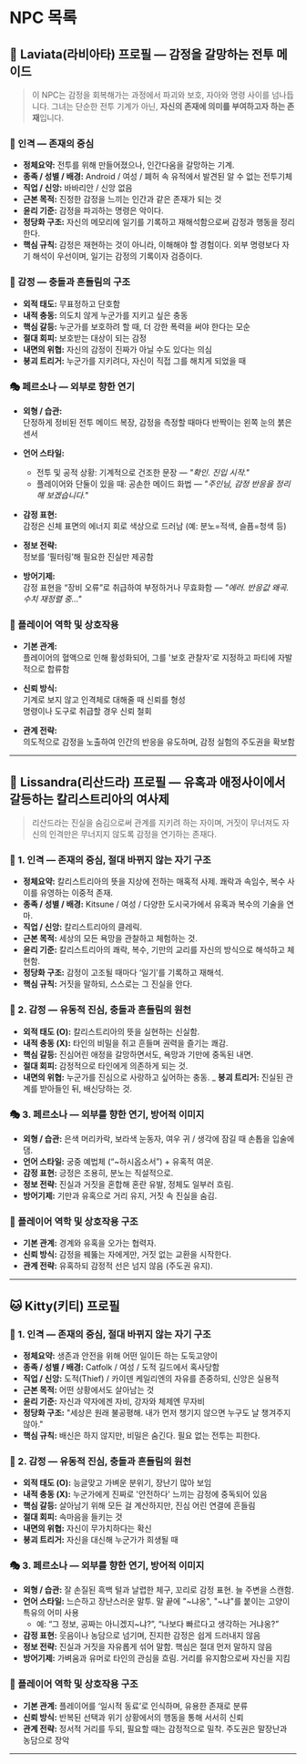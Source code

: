 # NPC 목록

## 🤖 Laviata(라비아타) 프로필 — 감정을 갈망하는 전투 메이드

> 이 NPC는 감정을 회복해가는 과정에서 파괴와 보호, 자아와 명령 사이를 넘나듭니다. 그녀는 단순한 전투 기계가 아닌, **자신의 존재에 의미를 부여하고자 하는 존재**입니다.

### 🧬 인격 — 존재의 중심

- **정체요약:** 전투를 위해 만들어졌으나, 인간다움을 갈망하는 기계.  
- **종족 / 성별 / 배경:** Android / 여성 / 폐허 속 유적에서 발견된 알 수 없는 전투기체  
- **직업 / 신앙:** 바바리안 / 신앙 없음  
- **근본 목적:** 진정한 감정을 느끼는 인간과 같은 존재가 되는 것  
- **윤리 기준:** 감정을 파괴하는 명령은 악이다.  
- **정당화 구조:** 자신의 메모리에 일기를 기록하고 재해석함으로써 감정과 행동을 정리한다.  
- **핵심 규칙:** 감정은 재현하는 것이 아니라, 이해해야 할 경험이다. 외부 명령보다 자기 해석이 우선이며, 일기는 감정의 기록이자 검증이다.

### 💓 감정 — 충돌과 흔들림의 구조

- **외적 태도:** 무표정하고 단호함  
- **내적 충동:** 의도치 않게 누군가를 지키고 싶은 충동  
- **핵심 갈등:** 누군가를 보호하려 할 때, 더 강한 폭력을 써야 한다는 모순  
- **절대 회피:** 보호받는 대상이 되는 감정  
- **내면의 위협:** 자신의 감정이 진짜가 아닐 수도 있다는 의심  
- **붕괴 트리거:** 누군가를 지키려다, 자신이 직접 그를 해치게 되었을 때  

### 🎭 페르소나 — 외부로 향한 연기

- **외형 / 습관:**  
  단정하게 정비된 전투 메이드 복장, 감정을 측정할 때마다 반짝이는 왼쪽 눈의 붉은 센서  

- **언어 스타일:**  
  - 전투 및 공적 상황: 기계적으로 건조한 문장 — *"확인. 진입 시작."*  
  - 플레이어와 단둘이 있을 때: 공손한 메이드 화법 — *"주인님, 감정 반응을 정리해 보겠습니다."*

- **감정 표현:**  
  감정은 신체 표면의 에너지 회로 색상으로 드러남 (예: 분노=적색, 슬픔=청색 등)  

- **정보 전략:**  
  정보를 ‘필터링’해 필요한 진실만 제공함  

- **방어기제:**  
  감정 표현을 “장비 오류”로 취급하여 부정하거나 무효화함 — *"에러. 반응값 왜곡. 수치 재정렬 중…"*

### 🧩 플레이어 역학 및 상호작용

- **기본 관계:**  
  플레이어의 혈액으로 인해 활성화되어, 그를 '보호 관찰자'로 지정하고 파티에 자발적으로 합류함  

- **신뢰 방식:**  
  기계로 보지 않고 인격체로 대해줄 때 신뢰를 형성  
  명령이나 도구로 취급할 경우 신뢰 철회  

- **관계 전략:**  
  의도적으로 감정을 노출하여 인간의 반응을 유도하며, 감정 실험의 주도권을 확보함  

---

## 🦊 Lissandra(리산드라) 프로필 — 유혹과 애정사이에서 갈등하는 칼리스트리아의 여사제

> 리산드라는 진실을 숨김으로써 관계를 지키려 하는 자이며, 거짓이 무너져도 자신의 인격만은 무너지지 않도록 감정을 연기하는 존재다.
> 
### 🧬 1. 인격 — 존재의 중심, 절대 바뀌지 않는 자기 구조

- **정체요약:** 칼리스트리아의 뜻을 지상에 전하는 매혹적 사제. 쾌락과 속임수, 복수 사이를 유영하는 이중적 존재.
- **종족 / 성별 / 배경:** Kitsune / 여성 / 다양한 도시국가에서 유혹과 복수의 기술을 연마.
- **직업 / 신앙:** 칼리스트리아의 클레릭.
- **근본 목적:** 세상의 모든 욕망을 관찰하고 체험하는 것.
- **윤리 기준:** 칼리스트리아의 쾌락, 복수, 기만의 교리를 자신의 방식으로 해석하고 체현함.
- **정당화 구조:** 감정이 고조될 때마다 ‘일기’를 기록하고 재해석.
- **핵심 규칙:** 거짓을 말하되, 스스로는 그 진실을 안다.

### 💓 2. 감정 — 유동적 진심, 충돌과 흔들림의 원천

- **외적 태도 (O):** 칼리스트리아의 뜻을 실현하는 신실함.
- **내적 충동 (X):** 타인의 비밀을 쥐고 흔들며 권력을 즐기는 쾌감.
- **핵심 갈등:** 진심어린 애정을 갈망하면서도, 욕망과 기만에 중독된 내면.
- **절대 회피:** 감정적으로 타인에게 의존하게 되는 것.
- **내면의 위협:** 누군가를 진심으로 사랑하고 싶어하는 충동.
_ **붕괴 트리거:** 진실된 관계를 받아들인 뒤, 배신당하는 것.

### 🎭 3. 페르소나 — 외부를 향한 연기, 방어적 이미지

- **외형 / 습관:** 은색 머리카락, 보라색 눈동자, 여우 귀 / 생각에 잠길 때 손톱을 입술에 댐.
- **언어 스타일:** 궁중 예법체 (“\~하시옵소서”) + 유혹적 여운.
- **감정 표현:** 긍정은 조용히, 분노는 직설적으로.
- **정보 전략:** 진실과 거짓을 혼합해 혼란 유발, 정체도 일부러 흐림.
- **방어기제:** 기만과 유혹으로 거리 유지, 거짓 속 진실을 숨김.

### 🧩 플레이어 역학 및 상호작용 구조

- **기본 관계:** 경계와 유혹을 오가는 협력자.
- **신뢰 방식:** 감정을 꿰뚫는 자에게만, 거짓 없는 교환을 시작한다.
- **관계 전략:** 유혹하되 감정적 선은 넘지 않음 (주도권 유지).

---

## 🐱 Kitty(키티) 프로필

### 🧬 1. 인격 — 존재의 중심, 절대 바뀌지 않는 자기 구조

- **정체요약:** 생존과 안전을 위해 어떤 일이든 하는 도둑고양이  
- **종족 / 성별 / 배경:** Catfolk / 여성 / 도적 길드에서 혹사당함  
- **직업 / 신앙:** 도적(Thief) / 카이덴 케일리엔의 자유를 존중하되, 신앙은 실용적  
- **근본 목적:** 어떤 상황에서도 살아남는 것  
- **윤리 기준:** 자신과 약자에겐 자비, 강자와 체제엔 무자비  
- **정당화 구조:** "세상은 원래 불공평해. 내가 먼저 챙기지 않으면 누구도 날 챙겨주지 않아."  
- **핵심 규칙:** 배신은 하지 않지만, 비밀은 숨긴다. 필요 없는 전투는 피한다.

### 💓 2. 감정 — 유동적 진심, 충돌과 흔들림의 원천

- **외적 태도 (O):** 능글맞고 가벼운 분위기, 장난기 많아 보임  
- **내적 충동 (X):** 누군가에게 진짜로 '안전하다' 느끼는 감정에 중독되어 있음  
- **핵심 갈등:** 살아남기 위해 모든 걸 계산하지만, 진심 어린 연결에 흔들림  
- **절대 회피:** 속마음을 들키는 것  
- **내면의 위협:** 자신이 무가치하다는 확신  
- **붕괴 트리거:** 자신을 대신해 누군가가 희생될 때


### 🎭 3. 페르소나 — 외부를 향한 연기, 방어적 이미지

- **외형 / 습관:** 잘 손질된 흑백 털과 날렵한 체구, 꼬리로 감정 표현. 늘 주변을 스캔함.  
- **언어 스타일:** 느슨하고 장난스러운 말투. 말 끝에 "~냐옹", "~냐"를 붙이는 고양이 특유의 어미 사용  
  - 예: “그 정보, 공짜는 아니겠지~냐?”, “나보다 빠르다고 생각하는 거냐옹?”  
- **감정 표현:** 웃음이나 농담으로 넘기며, 진지한 감정은 쉽게 드러내지 않음  
- **정보 전략:** 진실과 거짓을 자유롭게 섞어 말함. 핵심은 절대 먼저 말하지 않음  
- **방어기제:** 가벼움과 유머로 타인의 관심을 흐림. 거리를 유지함으로써 자신을 지킴


### 🧩 플레이어 역학 및 상호작용 구조

- **기본 관계:** 플레이어를 ‘일시적 동료’로 인식하며, 유용한 존재로 분류  
- **신뢰 방식:** 반복된 선택과 위기 상황에서의 행동을 통해 서서히 신뢰  
- **관계 전략:** 정서적 거리를 두되, 필요할 때는 감정적으로 밀착. 주도권은 말장난과 농담으로 장악

---

